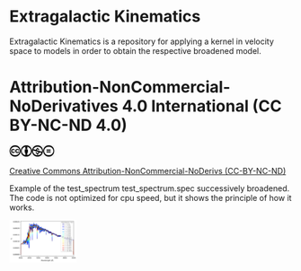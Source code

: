 # Extragalactic Kinematics

Extragalactic Kinematics is a repository for applying a kernel in velocity space to models in order to obtain the respective broadened model.

# Attribution-NonCommercial-NoDerivatives 4.0 International (CC BY-NC-ND 4.0)

<img src=https://github.com/neutrinomuon/ExtragalacticKinematics/blob/main/cc_logo.png width="80"></nobr>

<a href='https://creativecommons.org/licenses/by-nc-nd/4.0/'>Creative Commons Attribution-NonCommercial-NoDerivs (CC-BY-NC-ND)</a>

Example of the test_spectrum test_spectrum.spec successively broadened. The code is not optimized for cpu speed, but it shows the principle of how it works.

<img src=https://github.com/neutrinomuon/ExtragalacticKinematics/blob/main/KinematicalBroadening.png width="120">
